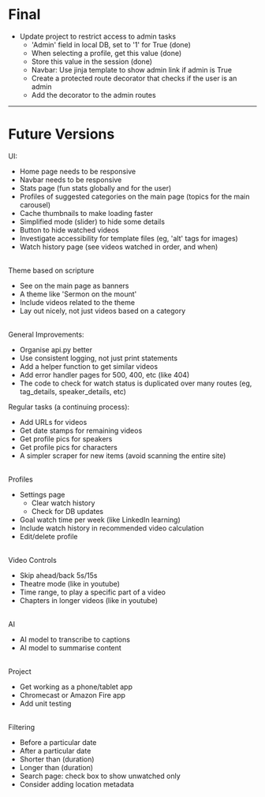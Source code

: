 # Final

* Update project to restrict access to admin tasks
    * 'Admin' field in local DB, set to '1' for True (done)
    * When selecting a profile, get this value (done)
    * Store this value in the session (done)
    * Navbar: Use jinja template to show admin link if admin is True
    * Create a protected route decorator that checks if the user is an admin
    * Add the decorator to the admin routes


----
# Future Versions

UI:
* Home page needs to be responsive
* Navbar needs to be responsive
* Stats page (fun stats globally and for the user)
* Profiles of suggested categories on the main page (topics for the main carousel)
* Cache thumbnails to make loading faster
* Simplified mode (slider) to hide some details
* Button to hide watched videos
* Investigate accessibility for template files (eg, 'alt' tags for images)
* Watch history page (see videos watched in order, and when)
</br></br>


Theme based on scripture
* See on the main page as banners
* A theme like 'Sermon on the mount'
* Include videos related to the theme
* Lay out nicely, not just videos based on a category
</br></br>


General Improvements:
* Organise api.py better
* Use consistent logging, not just print statements
* Add a helper function to get similar videos
* Add error handler pages for 500, 400, etc (like 404)
* The code to check for watch status is duplicated over many routes (eg, tag_details, speaker_details, etc)


Regular tasks (a continuing process):
* Add URLs for videos
* Get date stamps for remaining videos
* Get profile pics for speakers
* Get profile pics for characters
* A simpler scraper for new items (avoid scanning the entire site)
</br></br>


Profiles
* Settings page
    * Clear watch history
    * Check for DB updates
* Goal watch time per week (like LinkedIn learning)
* Include watch history in recommended video calculation
* Edit/delete profile
</br></br>


Video Controls
* Skip ahead/back 5s/15s
* Theatre mode (like in youtube)
* Time range, to play a specific part of a video
* Chapters in longer videos (like in youtube)
</br></br>


AI
* AI model to transcribe to captions
* AI model to summarise content
</br></br>


Project
* Get working as a phone/tablet app
* Chromecast or Amazon Fire app
* Add unit testing
</br></br>


Filtering
* Before a particular date
* After a particular date
* Shorter than (duration)
* Longer than (duration)
* Search page: check box to show unwatched only
* Consider adding location metadata
</br></br>

